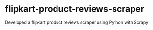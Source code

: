 # flipkart-product-reviews-scraper
Developed a flipkart product reviews scraper using Python with Scrapy
